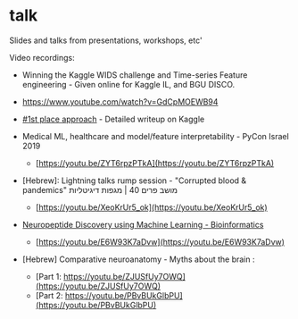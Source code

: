 # talk
Slides and talks from presentations, workshops, etc'

Video recordings:

* Winning the Kaggle WIDS challenge and Time-series Feature engineering - Given online for Kaggle IL, and BGU DISCO.
 * https://www.youtube.com/watch?v=GdCpMOEWB94
 * [#1st place approach](https://www.kaggle.com/c/widsdatathon2020/discussion/133189) - Detailed writeup on Kaggle

* Medical ML, healthcare and model/feature interpretability - PyCon Israel 2019
  * [https://youtu.be/ZYT6rpzPTkA](https://youtu.be/ZYT6rpzPTkA)
  
* [Hebrew]: Lightning talks rump session - "Corrupted blood & pandemics" מושב פרים 40 | מגפות דיגיטליות
  * [https://youtu.be/XeoKrUr5_ok](https://youtu.be/XeoKrUr5_ok)
  
* [Neuropeptide Discovery using Machine Learning - Bioinformatics](https://youtu.be/E6W93K7aDvw)
  * [https://youtu.be/E6W93K7aDvw](https://youtu.be/E6W93K7aDvw)
  
* [Hebrew] Comparative neuroanatomy - Myths about the brain :
  * [Part 1: https://youtu.be/ZJUSfUy7OWQ](https://youtu.be/ZJUSfUy7OWQ)
  * [Part 2: https://youtu.be/PBvBUkGlbPU](https://youtu.be/PBvBUkGlbPU)
